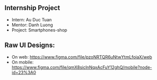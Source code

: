 ## Internship Project

- Intern: Au Duc Tuan
- Mentor: Danh Luong
- Project: Smartphones-shop


## Raw UI Designs:
- On web: https://www.figma.com/file/pzoNRTQR6uNtwYtmLfoiaX/web
- On mobile: https://www.figma.com/file/qmX8siclnNqxAcFuY12ghQ/mobile?node-id=23%3A0

